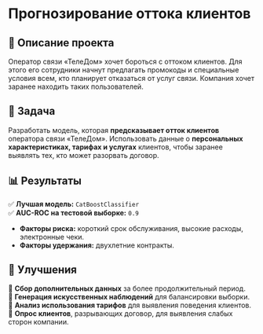 # Прогнозирование оттока клиентов 

## 📌 Описание проекта 
Оператор связи «ТелеДом» хочет бороться с оттоком клиентов. Для этого его сотрудники начнут предлагать промокоды и специальные условия всем, кто планирует отказаться от услуг связи. Компания хочет заранее находить таких пользователей.
## 🎯 Задача  
Разработать модель, которая **предсказывает отток клиентов** оператора связи «ТелеДом». 
Использовать данные о **персональных характеристиках, тарифах и услугах** клиентов, чтобы заранее выявлять тех, кто может разорвать договор.  

## 📊 Результаты  
✅ **Лучшая модель:** `CatBoostClassifier`  
✅ **AUC-ROC на тестовой выборке:** `0.9`  
- **Факторы риска:** короткий срок обслуживания, высокие расходы, электронные чеки.  
- **Факторы удержания:** двухлетние контракты.  

## 🚀 Улучшения  
🔹 **Сбор дополнительных данных** за более продолжительный период.  
🔹 **Генерация искусственных наблюдений** для балансировки выборки.  
🔹 **Анализ использования тарифов** для выявления поведения клиентов.  
🔹 **Опрос клиентов**, разрывающих договор, для выявления слабых сторон компании.  

